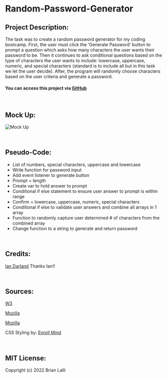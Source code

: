 # Random-Password-Generator


## Project Description:
The task was to create a random password generator for my coding bootcamp. First, the user must click the 'Generate Password' button to prompt a question which asks how many characters the user wants their password to be. Then it continues to ask conditional questions based on the type of characters the user wants to include: lowercase, uppercase, numeric, and special characters (standard is to include all but in this task we let the user decide). After, the program will randomly choose characters based on the user criteria and generate a password.



#### You can access this project via [GitHub](https://github.com/BrianLalli/Random-Password-Generator)

<br>



## Mock Up:
![Mock Up](../Module-3-Challenge-Random-Password-Generator/assets/images/IMG_0623.jpg)

<br>

## Pseudo-Code:
* List of numbers, special characters, uppercase and lowercase
* Write function for password input
* Add event listener to generate button
* Prompt = length
* Create var to hold answer to prompt
* Conditional if else statement to ensure user answer to prompt is within range
* Confirm = lowercase, uppercase, numeric, special characters
* Conditional if else to validate user answers and combine all arrays in 1 array
* Function to randomly capture user determined # of characters from the combined array
* Change function to a string to generate and return password

<br>


## Credits:
[Ian Darland](https://github.com/iandarland)
Thanks Ian!!

<br>

## Sources:
[W3](https://www.w3resource.com/javascript-exercises/javascript-array-exercise-35.php)

[Mozilla](https://developer.mozilla.org/en-US/docs/Web/JavaScript/Guide/Loops_and_iteration)

[Mozilla](https://developer.mozilla.org/en-US/docs/Web/JavaScript/Reference/Global_Objects/Array)

CSS Styling by: [Enroll Mind](https://enrollmind.com/random-password-generator-using-html-css-and-javascript/*/)

<br>

## MIT License:

Copyright (c) 2022 Brian Lalli